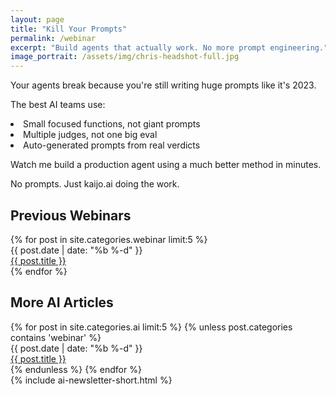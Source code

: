 ```yaml
---
layout: page
title: "Kill Your Prompts"
permalink: /webinar
excerpt: "Build agents that actually work. No more prompt engineering."
image_portrait: /assets/img/chris-headshot-full.jpg
---
```


<div class="mb-12">

  <p class="text-2xl text-brand-black mb-8">
    Your agents break because you're still writing huge prompts like it's 2023.
  </p>

  <p class="text-xl text-brand-black font-bold mb-4">
    The best AI teams use:
  </p>

  <div class="space-y-3 mb-8">
    <li class="text-lg">Small focused functions, not giant prompts</li>
    <li class="text-lg">Multiple judges, not one big eval</li>
    <li class="text-lg">Auto-generated prompts from real verdicts</li>
  </div>

  <p class="text-lg text-brand-black mb-8">
    Watch me build a production agent using a much better method in minutes.
  </p>


  <p class="text-lg text-brand-black mb-8">
    No prompts. Just kaijo.ai doing the work.
</p>

  <div class="bg-brand-deep-turquoise rounded-lg p-8 text-center mb-12">
    <div class="rm-area-embed-webinar"></div>
  </div>
</div>

<div class="border-t border-brand-light-blue/20 pt-12">
  <h2 class="text-2xl font-heading font-bold mb-6 text-brand-black">Previous Webinars</h2>
  <div class="space-y-1 mb-12">
    {% for post in site.categories.webinar limit:5 %}
    <div class="flex flex-col md:flex-row md:items-center gap-2 border-b border-brand-light-blue/10 py-2">
      <div class="text-sm text-brand-black/60 md:w-24 flex-shrink-0">
        {{ post.date | date: "%b %-d" }}
      </div>
      <div class="flex-1">
        <a href="{{ post.url | prepend: site.baseurl }}" class="text-brand-black hover:text-brand-deep-turquoise transition-colors">
          {{ post.title }}
        </a>
      </div>
    </div>
    {% endfor %}
  </div>
</div>

<div class="border-t border-brand-light-blue/20 pt-12">
  <h2 class="text-2xl font-heading font-bold mb-6 text-brand-black">More AI Articles</h2>
  <div class="space-y-1 mb-12">
    {% for post in site.categories.ai limit:5 %}
      {% unless post.categories contains 'webinar' %}
      <div class="flex flex-col md:flex-row md:items-center gap-2 border-b border-brand-light-blue/10 py-2">
        <div class="text-sm text-brand-black/60 md:w-24 flex-shrink-0">
          {{ post.date | date: "%b %-d" }}
        </div>
        <div class="flex-1">
          <a href="{{ post.url | prepend: site.baseurl }}" class="text-brand-black hover:text-brand-deep-turquoise transition-colors">
            {{ post.title }}
          </a>
        </div>
      </div>
      {% endunless %}
    {% endfor %}
  </div>
</div>

<div class="mt-12">
  {% include ai-newsletter-short.html %}
</div>
